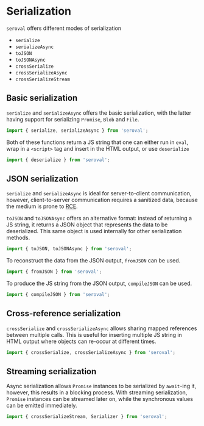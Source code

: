 # Serialization

`seroval` offers different modes of serialization

- `serialize`
- `serializeAsync`
- `toJSON`
- `toJSONAsync`
- `crossSerialize`
- `crossSerializeAsync`
- `crossSerializeStream`

## Basic serialization

`serialize` and `serializeAsync` offers the basic serialization, with the latter having support for serializing `Promise`, `Blob` and `File`.

```js
import { serialize, serializeAsync } from 'seroval';
```

Both of these functions return a JS string that one can either run in `eval`, wrap in a `<script>` tag and insert in the HTML output, or use `deserialize`

```js
import { deserialize } from 'seroval';
```

## JSON serialization

`serialize` and `serializeAsync` is ideal for server-to-client communication, however, client-to-server communication requires a sanitized data, because the medium is prone to [RCE](https://huntr.dev/bounties/63f1ff91-48f3-4886-a179-103f1ddd8ff8).

`toJSON` and `toJSONAsync` offers an alternative format: instead of returning a JS string, it returns a JSON object that represents the data to be deserialized. This same object is used internally for other serialization methods.

```js
import { toJSON, toJSONAsync } from 'seroval';
```

To reconstruct the data from the JSON output, `fromJSON` can be used.

```js
import { fromJSON } from 'seroval';
```

To produce the JS string from the JSON output, `compileJSON` can be used.

```js
import { compileJSON } from 'seroval';
```

## Cross-reference serialization

`crossSerialize` and `crossSerializeAsync` allows sharing mapped references between multiple calls. This is useful for inserting multiple JS string in HTML output where objects can re-occur at different times.

```js
import { crossSerialize, crossSerializeAsync } from 'seroval';
```

## Streaming serialization

Async serialization allows `Promise` instances to be serialized by `await`-ing it, however, this results in a blocking process. With streaming serialization, `Promise` instances can be streamed later on, while the synchronous values can be emitted immediately.

```js
import { crossSerializeStream, Serializer } from 'seroval';
```
